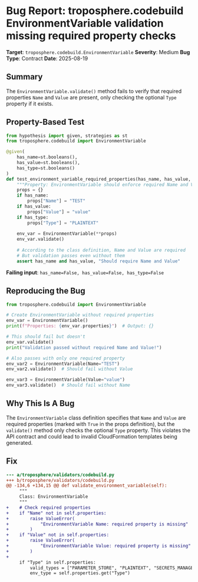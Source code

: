 # Bug Report: troposphere.codebuild EnvironmentVariable validation missing required property checks

**Target**: `troposphere.codebuild.EnvironmentVariable`
**Severity**: Medium
**Bug Type**: Contract
**Date**: 2025-08-19

## Summary

The `EnvironmentVariable.validate()` method fails to verify that required properties `Name` and `Value` are present, only checking the optional `Type` property if it exists.

## Property-Based Test

```python
from hypothesis import given, strategies as st
from troposphere.codebuild import EnvironmentVariable

@given(
    has_name=st.booleans(),
    has_value=st.booleans(),
    has_type=st.booleans()
)
def test_environment_variable_required_properties(has_name, has_value, has_type):
    """Property: EnvironmentVariable should enforce required Name and Value."""
    props = {}
    if has_name:
        props["Name"] = "TEST"
    if has_value:
        props["Value"] = "value"
    if has_type:
        props["Type"] = "PLAINTEXT"
    
    env_var = EnvironmentVariable(**props)
    env_var.validate()
    
    # According to the class definition, Name and Value are required
    # But validation passes even without them
    assert has_name and has_value, "Should require Name and Value"
```

**Failing input**: `has_name=False, has_value=False, has_type=False`

## Reproducing the Bug

```python
from troposphere.codebuild import EnvironmentVariable

# Create EnvironmentVariable without required properties
env_var = EnvironmentVariable()
print(f"Properties: {env_var.properties}")  # Output: {}

# This should fail but doesn't
env_var.validate()
print("Validation passed without required Name and Value!")

# Also passes with only one required property
env_var2 = EnvironmentVariable(Name="TEST")
env_var2.validate()  # Should fail without Value

env_var3 = EnvironmentVariable(Value="value")
env_var3.validate()  # Should fail without Name
```

## Why This Is A Bug

The `EnvironmentVariable` class definition specifies that `Name` and `Value` are required properties (marked with `True` in the props definition), but the `validate()` method only checks the optional `Type` property. This violates the API contract and could lead to invalid CloudFormation templates being generated.

## Fix

```diff
--- a/troposphere/validators/codebuild.py
+++ b/troposphere/validators/codebuild.py
@@ -134,6 +134,15 @@ def validate_environment_variable(self):
     """
     Class: EnvironmentVariable
     """
+    # Check required properties
+    if "Name" not in self.properties:
+        raise ValueError(
+            "EnvironmentVariable Name: required property is missing"
+        )
+    if "Value" not in self.properties:
+        raise ValueError(
+            "EnvironmentVariable Value: required property is missing"
+        )
+    
     if "Type" in self.properties:
         valid_types = ["PARAMETER_STORE", "PLAINTEXT", "SECRETS_MANAGER"]
         env_type = self.properties.get("Type")
```